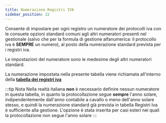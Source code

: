 ```yaml
---
title: Numerazione Registri IVA
sidebar_position: 22
---
```


Consente di impostare per ogni registro un numeratore dei protocolli iva con le consuete opzioni standard comuni agli altri numeratori presenti nel gestionale (salvo che per la formula di gestione alfanumerica: il protocollo iva è **SEMPRE** un numero), al posto della numerazione standard prevista per i registri iva.

Le impostazioni del numeratore sono le medesime degli altri numeratori standard.

La numerazione impostata nella presente tabella viene richiamata all'interno della [**tabella dei registri iva**](/docs/configurations/tables/finance/vat-books/)

:::tip Nota
Nella realtà italiana **non** è necessario definire nessun numeratore in questa tabella, in quanto la protocollazione segue **sempre** l'anno solare, indipendentemente dall'anno contabile a cavallo o meno dell'anno solare stesso, e quindi la numerazione standard già prevista in tabella Registri Iva è sufficiente alla gestione.
L'opzione è stata inserita per casi esteri nei quali la protocollazione non segue l'anno solare
:::